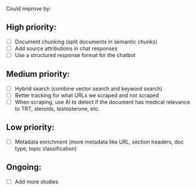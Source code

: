 Could improve by:

## High priority:
- [ ] Document chunking (split documents in semantic chunks)
- [ ] Add source attributions in chat responses
- [ ] Use a structured response format for the chatbot

## Medium priority:
- [ ] Hybrid search (combine vector search and keyword search)
- [ ] Better tracking for what URLs we scraped and not scraped
- [ ] When scraping, use AI to detect if the document has medical relevance to TRT, steroids, testosterone, etc.

## Low priority:
- [ ] Metadata enrichment (more metadata like URL, section headers, doc type, topic classification)

## Ongoing:
- [ ] Add more studies

